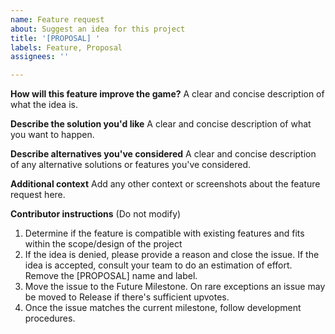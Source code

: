 ```yaml
---
name: Feature request
about: Suggest an idea for this project
title: '[PROPOSAL] '
labels: Feature, Proposal
assignees: ''

---
```


**How will this feature improve the game?**
A clear and concise description of what the idea is.

**Describe the solution you'd like**
A clear and concise description of what you want to happen.

**Describe alternatives you've considered**
A clear and concise description of any alternative solutions or features you've considered.

**Additional context**
Add any other context or screenshots about the feature request here.

**Contributor instructions** (Do not modify)
1. Determine if the feature is compatible with existing features and fits within the scope/design of the project
2. If the idea is denied, please provide a reason and close the issue. If the idea is accepted, consult your team to do an estimation of effort. Remove the [PROPOSAL] name and label.
3. Move the issue to the Future Milestone. On rare exceptions an issue may be moved to Release if there's sufficient upvotes.
4. Once the issue matches the current milestone, follow development procedures.

